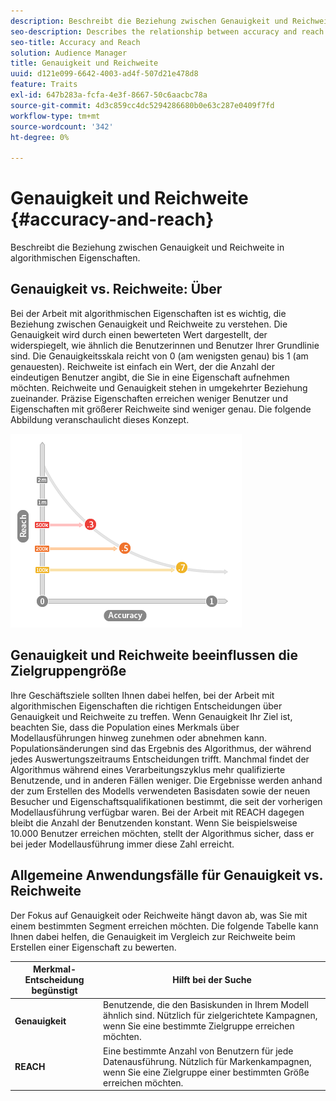 ```yaml
---
description: Beschreibt die Beziehung zwischen Genauigkeit und Reichweite in algorithmischen Eigenschaften.
seo-description: Describes the relationship between accuracy and reach in algorithmic traits.
seo-title: Accuracy and Reach
solution: Audience Manager
title: Genauigkeit und Reichweite
uuid: d121e099-6642-4003-ad4f-507d21e478d8
feature: Traits
exl-id: 647b283a-fcfa-4e3f-8667-50c6aacbc78a
source-git-commit: 4d3c859cc4dc5294286680b0e63c287e0409f7fd
workflow-type: tm+mt
source-wordcount: '342'
ht-degree: 0%

---
```


# Genauigkeit und Reichweite {#accuracy-and-reach}

Beschreibt die Beziehung zwischen Genauigkeit und Reichweite in algorithmischen Eigenschaften.

<!-- c_accuracy_reach.xml -->

## Genauigkeit vs. Reichweite: Über

Bei der Arbeit mit algorithmischen Eigenschaften ist es wichtig, die Beziehung zwischen Genauigkeit und Reichweite zu verstehen. Die Genauigkeit wird durch einen bewerteten Wert dargestellt, der widerspiegelt, wie ähnlich die Benutzerinnen und Benutzer Ihrer Grundlinie sind. Die Genauigkeitsskala reicht von 0 (am wenigsten genau) bis 1 (am genauesten). Reichweite ist einfach ein Wert, der die Anzahl der eindeutigen Benutzer angibt, die Sie in eine Eigenschaft aufnehmen möchten. Reichweite und Genauigkeit stehen in umgekehrter Beziehung zueinander. Präzise Eigenschaften erreichen weniger Benutzer und Eigenschaften mit größerer Reichweite sind weniger genau. Die folgende Abbildung veranschaulicht dieses Konzept.

![](assets/Reach_v_Accuracy.png)

## Genauigkeit und Reichweite beeinflussen die Zielgruppengröße

Ihre Geschäftsziele sollten Ihnen dabei helfen, bei der Arbeit mit algorithmischen Eigenschaften die richtigen Entscheidungen über Genauigkeit und Reichweite zu treffen. Wenn Genauigkeit Ihr Ziel ist, beachten Sie, dass die Population eines Merkmals über Modellausführungen hinweg zunehmen oder abnehmen kann. Populationsänderungen sind das Ergebnis des Algorithmus, der während jedes Auswertungszeitraums Entscheidungen trifft. Manchmal findet der Algorithmus während eines Verarbeitungszyklus mehr qualifizierte Benutzende, und in anderen Fällen weniger. Die Ergebnisse werden anhand der zum Erstellen des Modells verwendeten Basisdaten sowie der neuen Besucher und Eigenschaftsqualifikationen bestimmt, die seit der vorherigen Modellausführung verfügbar waren. Bei der Arbeit mit REACH dagegen bleibt die Anzahl der Benutzenden konstant. Wenn Sie beispielsweise 10.000 Benutzer erreichen möchten, stellt der Algorithmus sicher, dass er bei jeder Modellausführung immer diese Zahl erreicht.

## Allgemeine Anwendungsfälle für Genauigkeit vs. Reichweite

Der Fokus auf Genauigkeit oder Reichweite hängt davon ab, was Sie mit einem bestimmten Segment erreichen möchten. Die folgende Tabelle kann Ihnen dabei helfen, die Genauigkeit im Vergleich zur Reichweite beim Erstellen einer Eigenschaft zu bewerten.

| Merkmal-Entscheidung begünstigt | Hilft bei der Suche |
|---|---|
| **Genauigkeit** | Benutzende, die den Basiskunden in Ihrem Modell ähnlich sind. Nützlich für zielgerichtete Kampagnen, wenn Sie eine bestimmte Zielgruppe erreichen möchten. |
| **REACH** | Eine bestimmte Anzahl von Benutzern für jede Datenausführung. Nützlich für Markenkampagnen, wenn Sie eine Zielgruppe einer bestimmten Größe erreichen möchten. |
